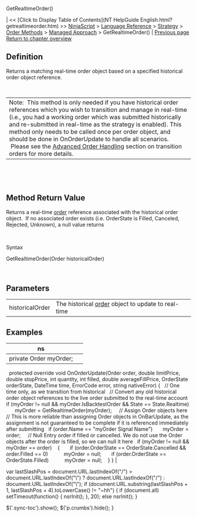 ﻿










 


GetRealtimeOrder()







| &lt;&lt; [Click to Display Table of Contents](NT HelpGuide English.html?getrealtimeorder.htm) &gt;&gt;
 [NinjaScript](ninjascript.htm) &gt; [Language Reference](language_reference_wip.htm) &gt; [Strategy](strategy.htm) &gt; [Order Methods](order_methods.htm) &gt; [Managed Approach](managed_approach.htm) &gt;
GetRealtimeOrder() | [Previous page](exitshortstopmarket.htm)
[Return to chapter overview](managed_approach.htm)










Definition
----------


Returns a matching real-time order object based on a specified historical order object reference.


 




|  |
| --- |
| Note:  This method is only needed if you have historical order references which you wish to transition and manage in real-time (i.e., you had a working order which was submitted historically and re-submitted in real-time as the strategy is enabled). This method only needs to be called once per order object, and should be done in OnOrderUpdate to handle all scenarios.  Please see the [Advanced Order Handling](advanced_order_handling.htm) section on transition orders for more details. |



 


 


Method Return Value
-------------------


Returns a real-time [order](order.htm) reference associated with the historical order object.  If no associated order exists (i.e. OrderState is Filled, Canceled, Rejected, Unknown), a null value returns


 


Syntax  

GetRealtimeOrder(Order historicalOrder)


 


Parameters
----------




|  |  |
| --- | --- |
| historicalOrder | The historical [order](order.htm) object to update to real-time |





Examples
--------




| ns |   |
| --- | --- |
| private Order myOrder;
 
protected override void OnOrderUpdate(Order order, double limitPrice, double stopPrice, int quantity, int filled, double averageFillPrice, OrderState orderState, DateTime time, ErrorCode error, string nativeError)
{
   // One time only, as we transition from historical
   // Convert any old historical order object references to the live order submitted to the real-time account
   if (myOrder != null &amp;&amp; myOrder.IsBacktestOrder &amp;&amp; State == State.Realtime)
       myOrder = GetRealtimeOrder(myOrder);
 
   // Assign Order objects here
   // This is more reliable than assigning Order objects in OnBarUpdate, as the assignment is not guaranteed to be complete if it is referenced immediately after submitting
   if (order.Name == "myOrder Signal Name")
       myOrder = order;
 
   // Null Entry order if filled or cancelled. We do not use the Order objects after the order is filled, so we can null it here
   if (myOrder != null &amp;&amp; myOrder == order)
    {
       if (order.OrderState == OrderState.Cancelled &amp;&amp; order.Filled == 0)
           myOrder = null;
       if (order.OrderState == OrderState.Filled)
           myOrder = null;
    }
} |






 
 var lastSlashPos = document.URL.lastIndexOf("/") &gt; document.URL.lastIndexOf("\\") ? document.URL.lastIndexOf("/") : document.URL.lastIndexOf("\\");
 if (document.URL.substring(lastSlashPos + 1, lastSlashPos + 4).toLowerCase() != "~hh") {
 if (document.all) setTimeout(function() {
 nsrInit();
 }, 20);
 else nsrInit();
 }
 
 
 $('.sync-toc').show();
 $('p.crumbs').hide();
 }
 
 
 



